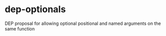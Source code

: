 # dep-optionals
DEP proposal for allowing optional positional and named arguments on the same function

